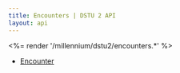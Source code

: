 ```yaml
---
title: Encounters | DSTU 2 API
layout: api
---
```


<%= render '/millennium/dstu2/encounters.*' %>

* [Encounter](../encounters/encounter)

